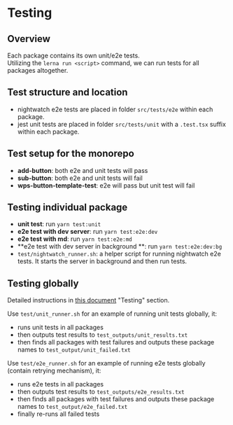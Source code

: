 # Testing

## Overview
Each package contains its own unit/e2e tests. <br>
Utilizing the `lerna run <script>` command, we can run tests for all packages altogether.

## Test structure and location
- nightwatch e2e tests are placed in folder `src/tests/e2e` within each package.
- jest unit tests are placed in folder `src/tests/unit` with a `.test.tsx` suffix within each package.

## Test setup for the monorepo
- **add-button**: both e2e and unit tests will pass
- **sub-button**: both e2e and unit tests will fail
- **wps-button-template-test**: e2e will pass but unit test will fail

## Testing individual package
- **unit test**: run `yarn test:unit` <br>
- **e2e test with dev server**: run `yarn test:e2e:dev` <br>
- **e2e test with md**: run `yarn test:e2e:md` <br>
- **e2e test with dev server in background **: run `yarn test:e2e:dev:bg` <br>
- `test/nightwatch_runner.sh`: a helper script for running nightwatch e2e tests. It starts the server in background and then run tests.

## Testing globally
Detailed instructions in [this document](https://docs.google.com/document/d/1iCXuie-8f8BFfpr6RBbGc3W3t9-BKAYagtDHr9zRUiA/edit#heading=h.7gfujcijtizi) "Testing" section. <br>

Use `test/unit_runner.sh` for an example of running unit tests globally, it: 
- runs unit tests in all packages
- then outputs test results to `test_outputs/unit_results.txt`
- then finds all packages with test failures and outputs these package names to `test_output/unit_failed.txt`

Use `test/e2e_runner.sh` for an example of running e2e tests globally (contain retrying mechanism), it: 
- runs e2e tests in all packages
- then outputs test results to `test_outputs/e2e_results.txt`
- then finds all packages with test failures and outputs these package names to `test_output/e2e_failed.txt`
- finally re-runs all failed tests